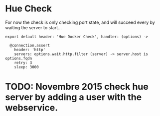 
# Hue Check

For now the check is only checking port state, and will succeed every by waiting
the server to start...

    export default header: 'Hue Docker Check', handler: (options) ->
    
      @connection.assert
        header: 'http'
        servers: options.wait.http.filter (server) -> server.host is options.fqdn
        retry: 3
        sleep: 3000

  # TODO: Novembre 2015 check hue server by adding a user with the webservice.
